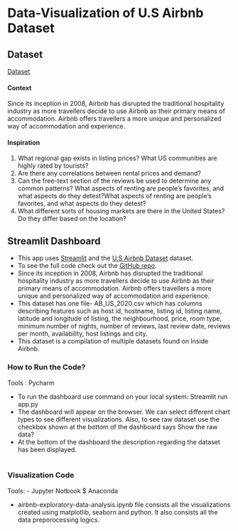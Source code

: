 # Data-Visualization of U.S Airbnb Dataset #

## Dataset ##
[Dataset](https://www.kaggle.com/datasets/kritikseth/us-airbnb-open-data)

#### Context ####
Since its inception in 2008, Airbnb has disrupted the traditional hospitality industry as more travellers decide to use Airbnb as their primary means of accommodation. Airbnb offers travellers a more unique and personalized way of accommodation and experience.

#### Inspiration ####
1. What regional gap exists in listing prices? What US communities are highly rated by tourists?
2. Are there any correlations between rental prices and demand?
3. Can the free-text section of the reviews be used to determine any common patterns? What aspects of renting are people’s favorites, and what aspects do they detest?What aspects of renting are people’s favorites, and what aspects do they detest?
4. What different sorts of housing markets are there in the United States? Do they differ based on the location?
 
## Streamlit Dashboard ##

 * This app uses [Streamlit](https://streamlit.io/) and the [U.S Airbnb Dataset](https://www.kaggle.com/datasets/kritikseth/us-airbnb-open-data) dataset.<br /> 
 * To see the full code check out the [GitHub repo](https://github.com/mansi-3006/Data-Visualization). <br />  
 * Since its inception in 2008, Airbnb has disrupted the traditional hospitality industry as more travellers decide to use Airbnb as their primary means of accommodation. Airbnb offers travellers a more unique and personalized way of accommodation and experience. <br />    
 * This dataset has one file- AB_US_2020.csv which has columns describing features such as host id, hostname, listing id, listing name, latitude and longitude of listing, the neighbourhood, price, room type, minimum number of nights, number of reviews, last review date, reviews per month, availability, host listings and city. <br />
 * This dataset is a compilation of multiple datasets found on Inside Airbnb. <br />

### How to Run the Code? ###
Tools : Pycharm
- To run the dashboard use command on your local system: Streamlit run app.py <br /> 
- The dashboard will appear on the browser. We can select different chart types to see different visualizations. Also, to see raw dataset use the checkbox shown at the bottom of the dashboard says Show the raw data? <br /> 
- At the bottom of the dashboard the description regarding the dataset has been displayed. <br /> <br />

### Visualization Code ###
Tools: - Jupyter Notbook $ Anaconda <br />

- airbnb-exploratory-data-analysis.ipynb file consists all the visualizations created using matplotlib, seaborn and python. It also consists all the data preporocessing logics.
